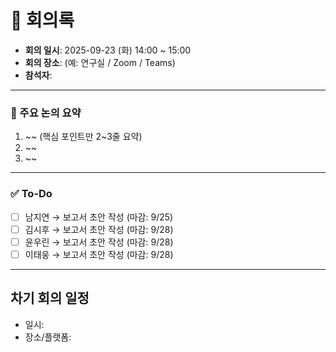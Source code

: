# 📝 회의록

- **회의 일시**: 2025-09-23 (화) 14:00 ~ 15:00
- **회의 장소**: (예: 연구실 / Zoom / Teams)
- **참석자**:
  
---

### 📍 주요 논의 요약
1. ~~ (핵심 포인트만 2~3줄 요약)
2. ~~
3. ~~

---

### ✅ To-Do
- [ ] 남지연 → 보고서 초안 작성 (마감: 9/25)
- [ ] 김시후 → 보고서 초안 작성 (마감: 9/28)
- [ ] 윤우린 → 보고서 초안 작성 (마감: 9/28)
- [ ] 이태웅 → 보고서 초안 작성 (마감: 9/28)
---

## 차기 회의 일정
- 일시:  
- 장소/플랫폼:  
